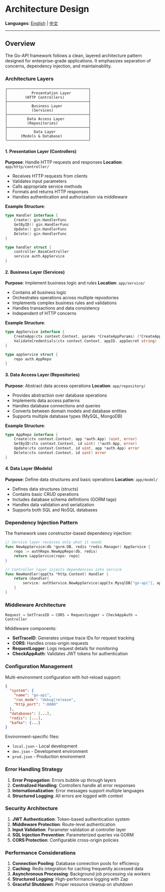# Architecture Design

**Languages**: [English](Architecture-Design.md) | [中文](Architecture-Design-zh.md)

---

## Overview

The Go-API framework follows a clean, layered architecture pattern designed for enterprise-grade applications. It emphasizes separation of concerns, dependency injection, and maintainability.

### Architecture Layers

```
┌─────────────────────────────────────┐
│           Presentation Layer        │
│        (HTTP Controllers)           │
├─────────────────────────────────────┤
│           Business Layer            │
│           (Services)                │
├─────────────────────────────────────┤
│         Data Access Layer           │
│         (Repositories)              │
├─────────────────────────────────────┤
│            Data Layer               │
│      (Models & Database)            │
└─────────────────────────────────────┘
```

#### 1. Presentation Layer (Controllers)

**Purpose**: Handle HTTP requests and responses
**Location**: `app/http/controller/`

- Receives HTTP requests from clients
- Validates input parameters
- Calls appropriate service methods
- Formats and returns HTTP responses
- Handles authentication and authorization via middleware

**Example Structure**:
```go
type Handler interface {
    Create() gin.HandlerFunc
    GetByID() gin.HandlerFunc
    Update() gin.HandlerFunc
    Delete() gin.HandlerFunc
}

type handler struct {
    controller.BaseController
    service auth.AppService
}
```

#### 2. Business Layer (Services)

**Purpose**: Implement business logic and rules
**Location**: `app/service/`

- Contains all business logic
- Orchestrates operations across multiple repositories
- Implements complex business rules and validations
- Handles transactions and data consistency
- Independent of HTTP concerns

**Example Structure**:
```go
type AppService interface {
    CreateApp(ctx context.Context, params *CreateAppParams) (*CreateAppResult, error)
    ValidateCredentials(ctx context.Context, appID, appSecret string) (*App, error)
}

type appService struct {
    repo auth.AppRepo
}
```

#### 3. Data Access Layer (Repositories)

**Purpose**: Abstract data access operations
**Location**: `app/repository/`

- Provides abstraction over database operations
- Implements data access patterns
- Handles database connections and queries
- Converts between domain models and database entities
- Supports multiple database types (MySQL, MongoDB)

**Example Structure**:
```go
type AppRepo interface {
    Create(ctx context.Context, app *auth.App) (uint, error)
    GetByID(ctx context.Context, id uint) (*auth.App, error)
    Update(ctx context.Context, id uint, app *auth.App) error
    Delete(ctx context.Context, id uint) error
}
```

#### 4. Data Layer (Models)

**Purpose**: Define data structures and basic operations
**Location**: `app/model/`

- Defines data structures (structs)
- Contains basic CRUD operations
- Includes database schema definitions (GORM tags)
- Handles data validation and serialization
- Supports both SQL and NoSQL databases

### Dependency Injection Pattern

The framework uses constructor-based dependency injection:

```go
// Service layer receives only what it needs
func NewAppService(db *gorm.DB, redis *redis.Manager) AppService {
    repo := authRepo.NewAppRepo(db, redis)
    return &appService{repo: repo}
}

// Controller layer injects dependencies into service
func NewHandler(appCtx *http.Context) Handler {
    return &handler{
        service: authService.NewAppService(appCtx.MysqlDB["go-api"], appCtx.Redis["go-api"]),
    }
}
```

### Middleware Architecture

```
Request → SetTraceID → CORS → RequestLogger → CheckAppAuth → Controller
```

Middleware components:
- **SetTraceID**: Generates unique trace IDs for request tracking
- **CORS**: Handles cross-origin requests
- **RequestLogger**: Logs request details for monitoring
- **CheckAppAuth**: Validates JWT tokens for authentication

### Configuration Management

Multi-environment configuration with hot-reload support:

```json
{
  "system": {
    "name": "go-api",
    "run_mode": "debug|release",
    "http_port": ":8080"
  },
  "databases": [...],
  "redis": [...],
  "kafka": {...}
}
```

Environment-specific files:
- `local.json` - Local development
- `dev.json` - Development environment
- `prod.json` - Production environment

### Error Handling Strategy

1. **Error Propagation**: Errors bubble up through layers
2. **Centralized Handling**: Controllers handle all error responses
3. **Internationalization**: Error messages support multiple languages
4. **Structured Logging**: All errors are logged with context

### Security Architecture

1. **JWT Authentication**: Token-based authentication system
2. **Middleware Protection**: Route-level authentication
3. **Input Validation**: Parameter validation at controller layer
4. **SQL Injection Prevention**: Parameterized queries via GORM
5. **CORS Protection**: Configurable cross-origin policies

### Performance Considerations

1. **Connection Pooling**: Database connection pools for efficiency
2. **Caching**: Redis integration for caching frequently accessed data
3. **Asynchronous Processing**: Background job processing via workers
4. **Structured Logging**: High-performance logging with Zap
5. **Graceful Shutdown**: Proper resource cleanup on shutdown